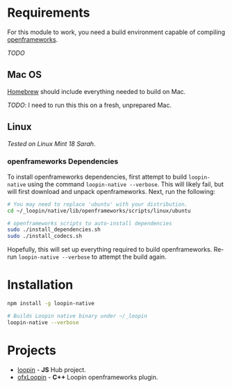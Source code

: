 # Requirements

For this module to work, you need a build environment capable of compiling
[openframeworks](http://openframeworks.cc/).

*TODO*

## Mac OS

[Homebrew](http://brew.sh/) should include everything needed to build on Mac.

*TODO*: I need to run this this on a fresh, unprepared Mac.

## Linux

*Tested on Linux Mint 18 Sarah*.

### openframeworks Dependencies

To install openframeworks dependencies, first attempt to build `loopin-native` using the command `loopin-native --verbose`. This will likely fail, but will first download and unpack openframeworks. Next, run the following:

``` sh
# You may need to replace 'ubuntu' with your distribution.
cd ~/_loopin/native/lib/openframeworks/scripts/linux/ubuntu

# openframeworks scripts to auto-install dependencies
sudo ./install_dependencies.sh
sudo ./install_codecs.sh
```

Hopefully, this will set up everything required to build openframeworks. Re-run `loopin-native --verbose` to attempt the build again.


# Installation

``` sh
npm install -g loopin-native

# Builds Loopin native binary under ~/_loopin
loopin-native --verbose
```

#

# Projects
* [loopin](https://github.com/koopero/loopin#README) - **JS** Hub project.
* [ofxLoopin](https://github.com/koopero/ofxLoopin#README) - **C++** Loopin openframeworks plugin.
